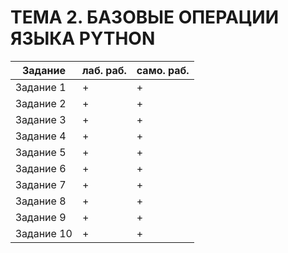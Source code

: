 # ТЕМА 2. БАЗОВЫЕ ОПЕРАЦИИ ЯЗЫКА PYTHON

| Задание     | лаб. раб. | само. раб. |
|-------------|-----------|------------|
| Задание 1   | +         | +          |
| Задание 2   | +         | +          |
| Задание 3   | +         | +          |
| Задание 4   | +         | +          |
| Задание 5   | +         | +          |
| Задание 6   | +         | +          |
| Задание 7   | +         | +          |
| Задание 8   | +         | +          |
| Задание 9   | +         | +          |
| Задание 10  | +         | +          |

